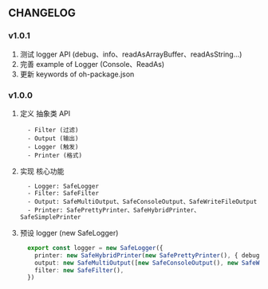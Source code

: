 ## CHANGELOG

### v1.0.1

1. 测试 logger API (debug、info、readAsArrayBuffer、readAsString...)  
2. 完善 example of Logger (Console、ReadAs)  
3. 更新 keywords of oh-package.json  

### v1.0.0

1. 定义 抽象类 API
   ```text
     - Filter (过滤)
     - Output (输出)
     - Logger (触发)
     - Printer (格式)
   ```
   
2. 实现 核心功能
   ```text
     - Logger: SafeLogger
     - Filter: SafeFilter
     - Output: SafeMultiOutput、SafeConsoleOutput、SafeWriteFileOutput
     - Printer: SafePrettyPrinter、SafeHybridPrinter、SafeSimplePrinter
   ```
  
3. 预设 logger (new SafeLogger)
     ```typescript
       export const logger = new SafeLogger({
         printer: new SafeHybridPrinter(new SafePrettyPrinter(), { debug: new SafeSimplePrinter() }),
         output: new SafeMultiOutput([new SafeConsoleOutput(), new SafeWriteFileOutput()]),
         filter: new SafeFilter(),
       })
     ```

